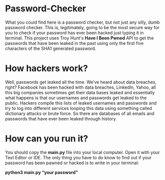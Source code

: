 # Password-Checker
What you could find here is a password checker, but not just any silly, dumb password checker.
This is, legitimately, going to be the most secure way for you to check if your password has ever been hacked just typing it in terminal.
This project uses Troy Hunt's **Have I Been Pwned** API to get the passwords that have been leaked in the past using only the first five characters of the SHA1 generated password.

# How hackers work?
Well, passwords get leaked all the time. We’ve heard about data breaches, right? Facebook has been hacked with data breaches, LinkedIn, Yahoo, all this big companies sometimes get their data bases leaked and essentially what happens is that our usernames and passwords get leaked to the public.
Hackers compile this lists of leaked usernames and passwords and try to log into different services  looping this data using something called dictionary attacks or brute force.
So there are databases of all emails and passwords that have ever been leaked through history.

# How can you run it?
You should copy the **main.py** file into your local computer.
Open it with your Text Editor or IDE.
The only thing you have to do know to find out if your password has been pawned or hacked is to write in your terminal: 

**python3 main.py “your password”**
